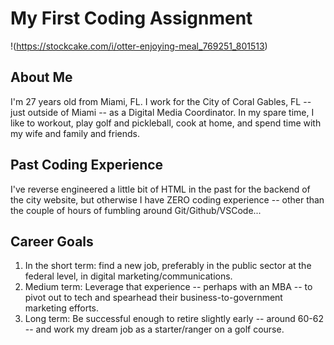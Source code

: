 # My First Coding Assignment #
!(https://stockcake.com/i/otter-enjoying-meal_769251_801513)
## About Me ##
I'm 27 years old from Miami, FL. I work for the City of Coral Gables, FL -- just outside of Miami -- as a Digital Media Coordinator. In my spare time, I like to workout, play golf and pickleball, cook at home, and spend time with my wife and family and friends.
## Past Coding Experience ##
I've reverse engineered a little bit of HTML in the past for the backend of the city website, but otherwise I have ZERO coding experience -- other than the couple of hours of fumbling around Git/Github/VSCode...
## Career Goals ##
1. In the short term: find a new job, preferably in the public sector at the federal level, in digital marketing/communications.
2. Medium term: Leverage that experience -- perhaps with an MBA -- to pivot out to tech and spearhead their business-to-government marketing efforts.
3. Long term: Be successful enough to retire slightly early -- around 60-62 -- and work my dream job as a starter/ranger on a golf course.